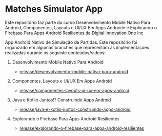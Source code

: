 # Matches Simulator App

Este repositório faz parte do curso Desenvolvimento Mobile Nativo Para Android, Componentes, Layouts e UI/UX Em Apps Androide e Explorando o Firebase Para Apps Android Resilientes da Digital Innovation One Inc 

App Android Nativo de Simulação de Partidas. Este repositório foi organizado em algumas branches que representam as implementações realizadas durante os seguinte conteúdos/vídeos:

1. Desenvolvimento Mobile Nativo Para Android
   - [release/desenvolvimento-mobile-nativo-para-android](https://github.com/tfreitasf/matches-simulator-app/tree/release/desenvolvimento-mobile-nativo-para-android)
   
2. Componentes, Layouts e UI/UX Em Apps Android
   - [release/componentes-layouts-ui-ux-em-apps-android](https://github.com/tfreitasf/matches-simulator-app/tree/release/componentes-layouts-ui-ux-em-apps-android)
 
3. Java e Kotlin Juntos!? Construindo Apps Android
   - [release/java-e-kotlin-juntos-construindo-apps-android](https://github.com/tfreitasf/matches-simulator-app/tree/release/java-e-kotlin-juntos-construindo-apps-android)
   
4. Explorando o Firebase Para Apps Android Resilientes
   - [release/explorando-o-firebase-para-apps-android-resilientes](https://github.com/digitalinnovationone/matches-simulator-app/tree/release/explorando-o-firebase-para-apps-android-resilientes)
